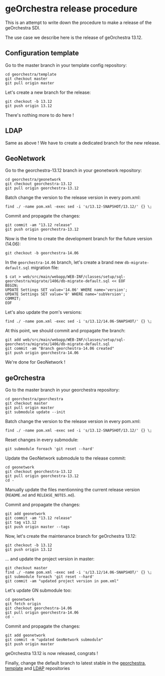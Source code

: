 # geOrchestra release procedure

This is an attempt to write down the procedure to make a release of the geOrchestra SDI.

The use case we describe here is the release of geOrchestra 13.12.

## Configuration template

Go to the master branch in your template config repository:

```
cd georchestra/template
git checkout master
git pull origin master
```

Let's create a new branch for the release:

```
git checkout -b 13.12
git push origin 13.12
```

There's nothing more to do here !

## LDAP

Same as above !
We have to create a dedicated branch for the new release.

## GeoNetwork

Go to the georchestra-13.12 branch in your geonetwork repository:

```
cd georchestra/geonetwork
git checkout georchestra-13.12
git pull origin georchestra-13.12
```

Batch change the version to the release version in every pom.xml:

```
find ./ -name pom.xml -exec sed -i 's/13.12-SNAPSHOT/13.12/' {} \;
```

Commit and propagate the changes:

```
git commit -am "13.12 release"
git push origin georchestra-13.12
```

Now is the time to create the development branch for the future version (14.06):

```
git checkout -b georchestra-14.06
```

In the ```georchestra-14.06``` branch, let's create a brand new ```db-migrate-default.sql``` migration file:

```
$ cat > web/src/main/webapp/WEB-INF/classes/setup/sql-georchestra/migrate/1406/db-migrate-default.sql << EOF
BEGIN;
UPDATE Settings SET value='14.06' WHERE name='version';
UPDATE Settings SET value='0' WHERE name='subVersion';
COMMIT;
EOF
```

Let's also update the pom's versions:

```
find ./ -name pom.xml -exec sed -i 's/13.12/14.06-SNAPSHOT/' {} \;
```

At this point, we should commit and propagate the branch:

```
git add web/src/main/webapp/WEB-INF/classes/setup/sql-georchestra/migrate/1406/db-migrate-default.sql
git commit -am "Branch georchestra-14.06 created"
git push origin georchestra-14.06
```

We're done for GeoNetwork !


## geOrchestra

Go to the master branch in your georchestra repository:

```
cd georchestra/georchestra
git checkout master
git pull origin master
git submodule update --init
```

Batch change the version to the release version in every pom.xml:

```
find ./ -name pom.xml -exec sed -i 's/13.12-SNAPSHOT/13.12/' {} \;
```

Reset changes in every submodule:

```
git submodule foreach 'git reset --hard'
```

Update the GeoNetwork submodule to the release commit:

```
cd geonetwork
git checkout georchestra-13.12
git pull origin georchestra-13.12
cd -
```

Manually update the files mentionning the current release version (```README.md``` and ```RELEASE_NOTES.md```).

Commit and propagate the changes:

```
git add geonetwork
git commit -am "13.12 release"
git tag v13.12
git push origin master --tags
```

Now, let's create the maintenance branch for geOrchestra 13.12:

```
git checkout -b 13.12
git push origin 13.12
```

... and update the project version in master:

```
git checkout master
find ./ -name pom.xml -exec sed -i 's/13.12/14.06-SNAPSHOT/' {} \;
git submodule foreach 'git reset --hard'
git commit -am "updated project version in pom.xml"
```

Let's update GN submodule too:

```
cd geonetwork
git fetch origin
git checkout georchestra-14.06
git pull origin georchestra-14.06
cd -
```

Commit and propagate the changes:

```
git add geonetwork
git commit -m "updated GeoNetwork submodule"
git push origin master
```

geOrchestra 13.12 is now released, congrats !

Finally, change the default branch to latest stable in the [georchestra](https://github.com/georchestra/georchestra/settings), [template](https://github.com/georchestra/template/settings) and [LDAP](https://github.com/georchestra/LDAP/settings) repositories
